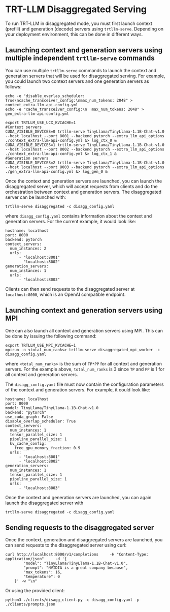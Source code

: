 # TRT-LLM Disaggregated Serving

To run TRT-LLM in disaggregated mode, you must first launch context (prefill) and generation (decode) servers using `trtllm-serve`.
Depending on your deployment environment, this can be done in different ways.

## Launching context and generation servers using multiple independent `trtllm-serve` commands

You can use multiple `trtllm-serve` commands to launch the context and generation servers that will be used
for disaggregated serving. For example, you could launch two context servers and one generation servers as follows:

```
echo -e "disable_overlap_scheduler: True\ncache_transceiver_config:\nmax_num_tokens: 2048" > context_extra-llm-api-config.yml
echo -e "cache_transceiver_config:\n  max_num_tokens: 2048" > gen_extra-llm-api-config.yml

export TRTLLM_USE_UCX_KVCACHE=1
#Context servers
CUDA_VISIBLE_DEVICES=0 trtllm-serve TinyLlama/TinyLlama-1.1B-Chat-v1.0 --host localhost --port 8001 --backend pytorch --extra_llm_api_options ./context_extra-llm-api-config.yml &> log_ctx_0 &
CUDA_VISIBLE_DEVICES=1 trtllm-serve TinyLlama/TinyLlama-1.1B-Chat-v1.0 --host localhost --port 8002 --backend pytorch --extra_llm_api_options ./context_extra-llm-api-config.yml &> log_ctx_1 &
#Generation servers
CUDA_VISIBLE_DEVICES=2 trtllm-serve TinyLlama/TinyLlama-1.1B-Chat-v1.0 --host localhost --port 8003 --backend pytorch --extra_llm_api_options ./gen_extra-llm-api-config.yml &> log_gen_0 &
```
Once the context and generation servers are launched, you can launch the disaggregated
server, which will accept requests from clients and do the orchestration between context
and generation servers. The disaggregated server can be launched with:

```
trtllm-serve disaggregated -c disagg_config.yaml
```
where `disagg_config.yaml` contains information about the context and generation servers. For the current example,
it would look like:
```
hostname: localhost
port: 8000
backend: pytorch
context_servers:
  num_instances: 2
  urls:
      - "localhost:8001"
      - "localhost:8002"
generation_servers:
  num_instances: 1
  urls:
      - "localhost:8003"
```

Clients can then send requests to the disaggregated server at `localhost:8000`, which is an OpenAI compatible endpoint.

## Launching context and generation servers using MPI

One can also launch all context and generation servers using MPI. This can be done by issuing the following command:
```
export TRTLLM_USE_MPI_KVCACHE=1
mpirun -n <total_num_ranks> trtllm-serve disaggregated_mpi_worker -c disagg_config.yaml
```
where `<total_num_ranks>` is the sum of `TP*PP` for all context and generation servers. For the example above, `total_num_ranks` is 3
since `TP` and `PP` is 1 for all context and generation servers.

The `disagg_config.yaml` file must now contain the configuration parameters of the context and generation servers. For example,
it could look like:

```
hostname: localhost
port: 8000
model: TinyLlama/TinyLlama-1.1B-Chat-v1.0
backend: "pytorch"
use_cuda_graph: False
disable_overlap_scheduler: True
context_servers:
  num_instances: 1
  tensor_parallel_size: 1
  pipeline_parallel_size: 1
  kv_cache_config:
    free_gpu_memory_fraction: 0.9
  urls:
      - "localhost:8001"
      - "localhost:8002"
generation_servers:
  num_instances: 1
  tensor_parallel_size: 1
  pipeline_parallel_size: 1
  urls:
      - "localhost:8003"
```

Once the context and generation servers are launched, you can again launch the disaggregated server with
```
trtllm-serve disaggregated -c disagg_config.yaml
```

## Sending requests to the disaggregated server

Once the context, generation and disaggregated servers are launched, you can send requests to the disaggregated server using curl:
```
curl http://localhost:8000/v1/completions     -H "Content-Type: application/json"     -d '{
        "model": "TinyLlama/TinyLlama-1.1B-Chat-v1.0",
        "prompt": "NVIDIA is a great company because",
        "max_tokens": 16,
        "temperature": 0
    }' -w "\n"
```
Or using the provided client:
```
python3 ./clients/disagg_client.py -c disagg_config.yaml -p ./clients/prompts.json
```
